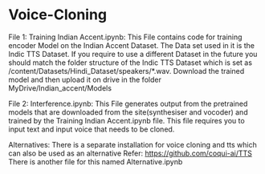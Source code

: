 # Voice-Cloning
File 1: Training Indian Accent.ipynb:
This File contains code for training encoder Model on the Indian Accent Dataset. The Data set used in it is the Indic TTS Dataset. If you require to use a different Dataset in the future you should match the folder structure of the Indic TTS Dataset which is set as /content/Datasets/Hindi_Dataset/speakers/*.wav.
Download the trained model and then upload it on drive in the folder MyDrive/Indian_accent/Models

File 2: Interference.ipynb: This File generates output from the pretrained models that are downloaded from the site(synthesiser and vocoder) and trained by the Training Indian Accent.ipynb file. This file requires you to input text and input voice that needs to be cloned.

Alternatives:
There is a separate installation for voice cloning and tts which can also be used as an alternative
Refer: https://github.com/coqui-ai/TTS
There is another file for this named Alternative.ipynb
